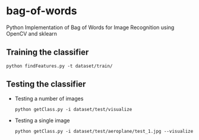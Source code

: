 # bag-of-words
Python Implementation of Bag of Words for Image Recognition using OpenCV and sklearn

## Training the classifier
```
python findFeatures.py -t dataset/train/
```

## Testing the classifier
* Testing a number of images
  ```
  python getClass.py -i dataset/test/visualize
  ```
* Testing a single image
  ```
  python getClass.py -i dataset/test/aeroplane/test_1.jpg --visualize
  ```

